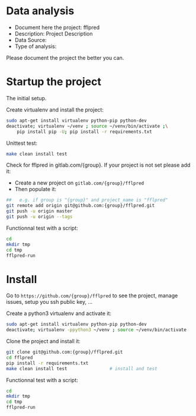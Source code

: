 # Data analysis
- Document here the project: fflpred
- Description: Project Description
- Data Source:
- Type of analysis:

Please document the project the better you can.

# Startup the project

The initial setup.

Create virtualenv and install the project:
```bash
sudo apt-get install virtualenv python-pip python-dev
deactivate; virtualenv ~/venv ; source ~/venv/bin/activate ;\
    pip install pip -U; pip install -r requirements.txt
```

Unittest test:
```bash
make clean install test
```

Check for fflpred in gitlab.com/{group}.
If your project is not set please add it:

- Create a new project on `gitlab.com/{group}/fflpred`
- Then populate it:

```bash
##   e.g. if group is "{group}" and project_name is "fflpred"
git remote add origin git@github.com:{group}/fflpred.git
git push -u origin master
git push -u origin --tags
```

Functionnal test with a script:

```bash
cd
mkdir tmp
cd tmp
fflpred-run
```

# Install

Go to `https://github.com/{group}/fflpred` to see the project, manage issues,
setup you ssh public key, ...

Create a python3 virtualenv and activate it:

```bash
sudo apt-get install virtualenv python-pip python-dev
deactivate; virtualenv -ppython3 ~/venv ; source ~/venv/bin/activate
```

Clone the project and install it:

```bash
git clone git@github.com:{group}/fflpred.git
cd fflpred
pip install -r requirements.txt
make clean install test                # install and test
```
Functionnal test with a script:

```bash
cd
mkdir tmp
cd tmp
fflpred-run
```
